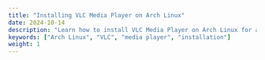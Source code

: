 ```yaml
---
title: "Installing VLC Media Player on Arch Linux"
date: 2024-10-14
description: "Learn how to install VLC Media Player on Arch Linux for a versatile multimedia experience."
keywords: ["Arch Linux", "VLC", "media player", "installation"]
weight: 1
---
```

